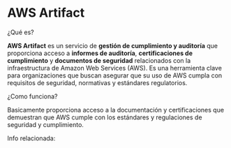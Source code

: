# AWS Artifact

¿Qué es?

**AWS Artifact** es un servicio de **gestión de cumplimiento y auditoría** que proporciona acceso a **informes de auditoría**, **certificaciones de cumplimiento** y **documentos de seguridad** relacionados con la infraestructura de Amazon Web Services (AWS). Es una herramienta clave para organizaciones que buscan asegurar que su uso de AWS cumpla con requisitos de seguridad, normativas y estándares regulatorios.

¿Como funciona?

Basicamente proporciona acceso a la documentación y certificaciones que demuestran que AWS cumple con los estándares y regulaciones de seguridad y cumplimiento.

Info relacionada: